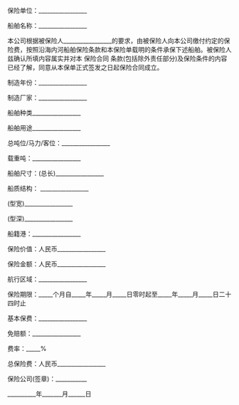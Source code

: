 
 


保险单位：_________________


船舶名称：_________________


本公司根据被保险人_________________的要求，由被保险人向本公司缴付约定的保险费，按照沿海内河船舶保险条款和本保险单载明的条件承保下述船舶。被保险人兹确认所填内容属实并对本
保险合同
条款(包括除外责任部分)及保险条件的内容已经了解，同意从本保单正式签发之日起保险合同成立。


制造年份：_________________


制造厂家：_________________


船舶种类_________________


船舶用途_________________


总吨位/马力/客位：_________________


载重吨：_________________


船舶尺寸：(总长)_________________


船质结构： _________________


(型宽)_________________


(型深)_________________


船籍港：_________________


保险价值：人民币_________________


保险金额：人民币_________________


航行区域：_________________


保险期限：_____个月自_____年_____月_____日零时起至_____年_____月_____日二十四时止


基本保费：_________________


免赔额：_________________


费率：_____%


总保险费：人民币_________________


保险公司(签章)：___________


__________年_______月______日
 


 

 
 
 
 
 
  


  
 

  


  


  
 
 
 
 

